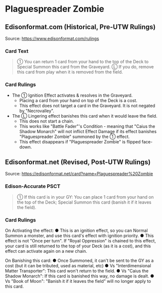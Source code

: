 # Plaguespreader Zombie

## Edisonformat.com (Historical, Pre-UTW Rulings)

Source: https://www.edisonformat.com/rulings

### Card Text

> ① You can return 1 card from your hand to the top of the Deck to Special Summon this card from the Graveyard. Ⓛ If you do, remove this card from play when it is removed from the field.

### Card Rulings

*   The ① Ignition Effect activates & resolves in the Graveyard.
    *   Placing a card from your hand on top of the Deck is a cost.
    *   This effect does not target a card in the Graveyard. It is not negated by "Necrovalley".
*   The Ⓛ Lingering effect banishes this card when it would leave the field.  
    *   This does not start a chain.  
    *   This works like "Battle Fader"'s Condition - meaning that "Caius the Shadow Monarch" will not inflict Effect Damage if its effect banishes "Plaguespreader Zombie" summoned by the ① effect.  
    *   This effect disappears if "Plaguespreader Zombie" is flipped face-down.  
        

## Edisonformat.net (Revised, Post-UTW Rulings)

Source: https://edisonformat.net/card?name=Plaguespreader%20Zombie

### Edison-Accurate PSCT

> ① If this card is in your GY: You can place 1 card from your hand on the top of the Deck; Special Summon this card (banish it if it leaves the field).

### Card Rulings

On Activating the effect:
● This is an ignition effect, so you can Normal Summon a monster, and use this card's effect with ignition priority.
● This effect is not "Once per turn". If "Royal Oppression" is chained to this effect, your card is still returned to the top of your Deck (as it is a cost), and this effect can activate again on a new chain.

On Banishing this card:
● Once Summoned, it can't be sent to the GY as a cost (but it can be tributed, used as material, etc)
● Vs "Interdimensional Matter Transporter": This card won't return to the field.
● Vs "Caius the Shadow Monarch": If this card is banished this way, no damage is dealt.
● Vs "Book of Moon": "Banish it if it leaves the field" will no longer apply to this card.
            